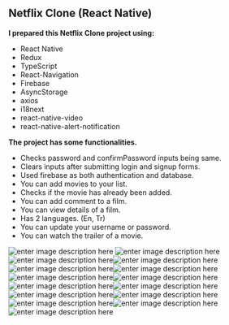 ## Netflix Clone (React Native)
**I prepared this Netflix Clone project using:** 

 - React Native
 - Redux
 - TypeScript
 - React-Navigation
 - Firebase
  - AsyncStorage
  - axios
  - i18next
  - react-native-video
  - react-native-alert-notification

**The project has some functionalities.**

 - Checks password and confirmPassword inputs being same.
 - Clears inputs after submitting login and signup forms.
 - Used firebase as both authentication and database.
 - You can add movies to your list.
 - Checks if the movie has already been added.
 - You can add comment to a film.
 - You can view details of a film.
 - Has 2 languages. (En, Tr)
 - You can update your username or password.
 - You can watch the trailer of a movie.
 
 ![enter image description here](https://i.hizliresim.com/6hzp6uu.png)
![enter image description here](https://i.hizliresim.com/mt5z6db.png)
![enter image description here](https://i.hizliresim.com/g6tp0hu.png)![enter image description here](https://i.hizliresim.com/u6k7ldx.png)![enter image description here](https://i.hizliresim.com/a7mxjxt.png)![enter image description here](https://i.hizliresim.com/qjmm8ow.png)![enter image description here](https://i.hizliresim.com/nzyyalr.png)![enter image description here](https://i.hizliresim.com/57yxhw7.png)![enter image description here](https://i.hizliresim.com/9m36ka8.png)![enter image description here](https://i.hizliresim.com/t5n16td.png)![enter image description here](https://i.hizliresim.com/abv68b0.png)![enter image description here](https://i.hizliresim.com/e2ia9y1.png)![enter image description here](https://i.hizliresim.com/kr3zhra.png)![enter image description here](https://i.hizliresim.com/gp3paa4.png)![enter image description here](https://i.hizliresim.com/ewqxbx7.png)
